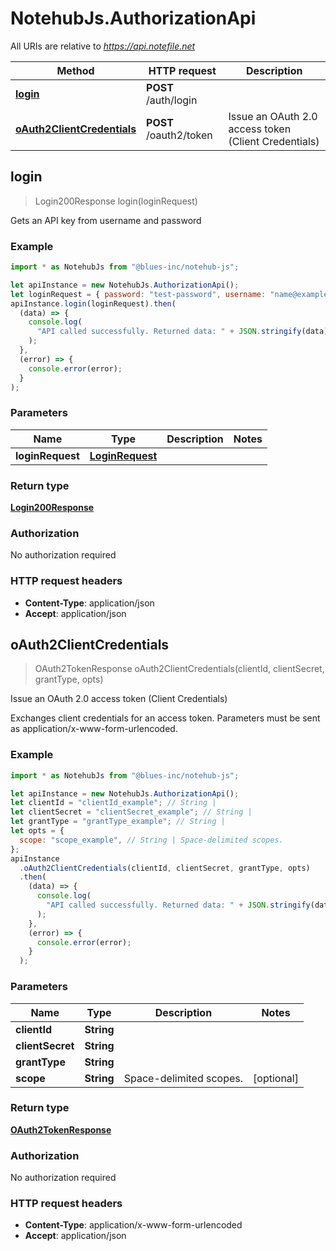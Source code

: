 # NotehubJs.AuthorizationApi

All URIs are relative to *https://api.notefile.net*

| Method                                                                     | HTTP request           | Description                                          |
| -------------------------------------------------------------------------- | ---------------------- | ---------------------------------------------------- |
| [**login**](AuthorizationApi.md#login)                                     | **POST** /auth/login   |
| [**oAuth2ClientCredentials**](AuthorizationApi.md#oAuth2ClientCredentials) | **POST** /oauth2/token | Issue an OAuth 2.0 access token (Client Credentials) |

## login

> Login200Response login(loginRequest)

Gets an API key from username and password

### Example

```javascript
import * as NotehubJs from "@blues-inc/notehub-js";

let apiInstance = new NotehubJs.AuthorizationApi();
let loginRequest = { password: "test-password", username: "name@example.com" }; // LoginRequest |
apiInstance.login(loginRequest).then(
  (data) => {
    console.log(
      "API called successfully. Returned data: " + JSON.stringify(data)
    );
  },
  (error) => {
    console.error(error);
  }
);
```

### Parameters

| Name             | Type                                | Description | Notes |
| ---------------- | ----------------------------------- | ----------- | ----- |
| **loginRequest** | [**LoginRequest**](LoginRequest.md) |             |

### Return type

[**Login200Response**](Login200Response.md)

### Authorization

No authorization required

### HTTP request headers

- **Content-Type**: application/json
- **Accept**: application/json

## oAuth2ClientCredentials

> OAuth2TokenResponse oAuth2ClientCredentials(clientId, clientSecret, grantType, opts)

Issue an OAuth 2.0 access token (Client Credentials)

Exchanges client credentials for an access token. Parameters must be sent as application/x-www-form-urlencoded.

### Example

```javascript
import * as NotehubJs from "@blues-inc/notehub-js";

let apiInstance = new NotehubJs.AuthorizationApi();
let clientId = "clientId_example"; // String |
let clientSecret = "clientSecret_example"; // String |
let grantType = "grantType_example"; // String |
let opts = {
  scope: "scope_example", // String | Space-delimited scopes.
};
apiInstance
  .oAuth2ClientCredentials(clientId, clientSecret, grantType, opts)
  .then(
    (data) => {
      console.log(
        "API called successfully. Returned data: " + JSON.stringify(data)
      );
    },
    (error) => {
      console.error(error);
    }
  );
```

### Parameters

| Name             | Type       | Description             | Notes      |
| ---------------- | ---------- | ----------------------- | ---------- |
| **clientId**     | **String** |                         |
| **clientSecret** | **String** |                         |
| **grantType**    | **String** |                         |
| **scope**        | **String** | Space-delimited scopes. | [optional] |

### Return type

[**OAuth2TokenResponse**](OAuth2TokenResponse.md)

### Authorization

No authorization required

### HTTP request headers

- **Content-Type**: application/x-www-form-urlencoded
- **Accept**: application/json

